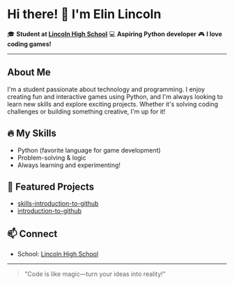 # Hi there! 👋 I'm Elin Lincoln

🎓 **Student at [Lincoln High School](https://www.lincolnhs.org/)**
💻 **Aspiring Python developer**
🎮 **I love coding games!**

---

## About Me

I'm a student passionate about technology and programming. I enjoy creating fun and interactive games using Python, and I'm always looking to learn new skills and explore exciting projects. Whether it's solving coding challenges or building something creative, I'm up for it!

## 🔥 My Skills

- Python (favorite language for game development)
- Problem-solving & logic
- Always learning and experimenting!

## 🚀 Featured Projects

- [skills-introduction-to-github](https://github.com/elin-lincoln/skills-introduction-to-github)
- [introduction-to-github](https://github.com/elin-lincoln/introduction-to-github)

## 📫 Connect

- School: [Lincoln High School](https://www.lincolnhs.org/)

---

> "Code is like magic—turn your ideas into reality!"
